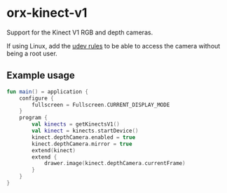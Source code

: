 # orx-kinect-v1

Support for the Kinect V1 RGB and depth cameras.

If using Linux, add the [udev rules](https://github.com/OpenKinect/libfreenect/tree/master/platform/linux/udev) to be able to access the camera without being a root user.

## Example usage

```kotlin
fun main() = application {
    configure {
        fullscreen = Fullscreen.CURRENT_DISPLAY_MODE
    }
    program {
        val kinects = getKinectsV1()
        val kinect = kinects.startDevice()
        kinect.depthCamera.enabled = true
        kinect.depthCamera.mirror = true
        extend(kinect)
        extend {
            drawer.image(kinect.depthCamera.currentFrame)
        }
    }
}
```
